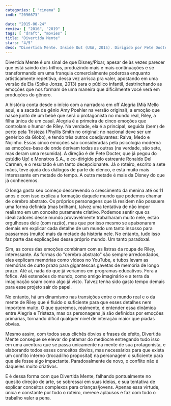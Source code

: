 ```yaml
---
categories: [ "cinema" ]
imdb: "2096673"

date: "2015-06-24"
review: [ "2016", "2019" ]
tags: [ "draft", "movies" ]
title: "Divertida Mente"
stars: "4/5"
desc: "Divertida Mente. Inside Out (USA, 2015). Dirigido por Pete Docter, Ronaldo Del Carmen. Escrito por Pete Docter, Ronaldo Del Carmen, Meg LeFauve, Josh Cooley, Pete Docter. Com Amy Poehler, Phyllis Smith, Richard Kind, Bill Hader, Lewis Black, Mindy Kaling, Kaitlyn Dias, Diane Lane, Kyle MacLachlan."
---
```

Divertida Mente é um sinal de que Disney/Pixar, apesar de às vezes parecer que está saindo dos trilhos, produzindo mais e mais continuações e se transformando em uma franquia comercialmente poderosa enquanto artisticamente repetitiva, dessa vez arrisca pra valer, apostando em uma versão de Ela (Spike Jonze, 2013) para o público infantil, destrinchando as emoções que nos formam de uma maneira que dificilmente você verá em produções do gênero.

A história conta desde o início com a narradora em off Alegria (Miá Mello aqui, e a sacada de gênio Amy Poehler na versão original), a emoção que nasce junto de um bebê que será o protagonista no mundo real, Riley, a filha única de um casal. Alegria é a primeira de cinco emoções que controlam o humor de Riley. Na verdade, ela é a principal, seguida (bem) de perto pela Tristeza (Phyllis Smith no original; no nacional deve ser um genérico da Globo), e tendo três outros coadjuvantes: Raiva, Medo e Nojinho. Essas cinco emoções são consideradas pela psicologia moderna as emoções-base de onde derivam todas as outras (na verdade, são sete, mas deram uma resumida). A direção é de Pete Docter, que já pegou do estúdio Up! e Monstros S.A., e co-dirigido pelo estreante Ronaldo Del Carmen, e o resultado é um tanto decepcionante. Já o roteiro, escrito a sete mãos, teve ajuda dos diálogos de parte do elenco, e está muito mais interessante em metade do tempo. A outra metade é mais da Disney do que já conhecemos.

O longa gasta seu começo descrevendo o crescimento da menina até os 11 anos e com isso explica a formação daquele mundo que podemos chamar de cérebro abstrato. Os próprios personagens que lá residem não possuem uma forma definida (mas brilham), talvez uma tentativa de não impor realismo em um conceito puramente criativo. Podemos sentir que os idealizadores desse mundo provavelmente trabalharam muito nele, estão orgulhosos dele (com razão), mas que por isso mesmo se apaixonaram demais em explicar cada detalhe de um mundo um tanto insosso para passarmos (muito) mais da metade da história nele. No entanto, tudo isso faz parte das explicações desse próprio mundo. Um tanto paradoxal.

Sim, as cores das emoções combinam com as listras da roupa de Riley, interessante. As formas do "cérebro abstrato" são sempre arredondados, eles explicam memórias como vídeos no YouTube, e tubos levam as memórias de curto prazo para gigantescas gavetas de memória de longo prazo. Até aí, nada do que já veríamos em programas educativos. Fora a fofice. Até extensões do mundo, como amigo imaginário e a terra da imaginação soam como algo já visto. Talvez tenha sido gasto tempo demais para esse projeto sair do papel.

No entanto, há um dinamismo nas transições entre o mundo real e o da mente de Riley que é fluido o suficiente para que esses detalhes nem importem muito. O que queremos, realmente, é entender essa dinâmica entre Alegria e Tristeza, mas os personagens já são definidos por emoções primárias, tornando difícil qualquer nível de interação maior que piadas óbvias.

Mesmo assim, com todos seus clichês óbvios e frases de efeito, Divertida Mente consegue se elevar do patamar do medíocre entregando tudo isso em uma aventura que se passa unicamente na mente de sua protagonista, e elaborando todos esses conceitos óbvios, mas necessários para que exista um conflito interno (trocadilho proposital) na personagem o suficiente para que ele fosse algo impactante. Paradoxalmente de novo, o conflito não é daqueles muito criativos.

E é dessa forma com que Divertida Mente, falhando pontualmente no quesito direção de arte, se sobressai em suas ideias, e sua tentativa de explicar conceitos complexos para crianças/jovens. Apenas essa virtude, única e constante por todo o roteiro, merece aplausos e faz com todo o trabalho valer a pena.
